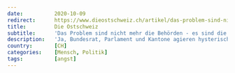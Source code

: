```yaml
---
date:          2020-10-09
redirect:      https://www.dieostschweiz.ch/artikel/das-problem-sind-nicht-mehr-die-behoerden-es-sind-die-buerger-VznJEyp
title:         Die Ostschweiz
subtitle:      'Das Problem sind nicht mehr die Behörden - es sind die Bürger'
description:   'Ja, Bundesrat, Parlament und Kantone agieren hysterisch und hilflos in der Krise, die in erster Linie eine selbst verschuldete ist. Aber man kann ihnen gar keinen Vorwurf mehr machen. Denn sie erhalten Schützenhilfe von Bürgern, die buchstäblich alles mit sich machen lassen.'
country:       [CH]
categories:    [Mensch, Politik]
tags:          [angst]
---
```


